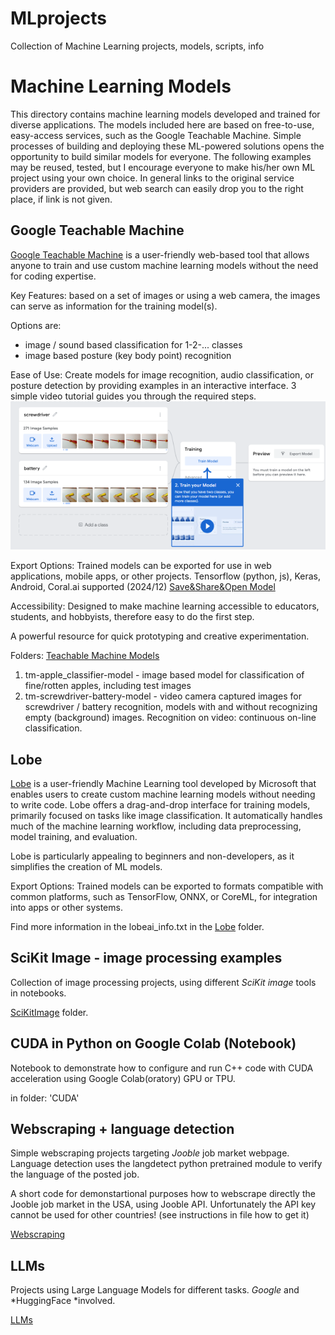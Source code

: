 # MLprojects
Collection of Machine Learning projects, models, scripts, info

# Machine Learning Models

This directory contains machine learning models developed and trained for diverse applications. The models included here are based on free-to-use, easy-access services, such as the Google Teachable Machine. Simple processes of building and deploying these ML-powered solutions opens the opportunity to build similar models for everyone. The following examples may be reused, tested, but I encourage everyone to make his/her own ML project using your own choice.
In general links to the original service providers are provided, but web search can easily drop you to the right place, if link is not given.

## Google Teachable Machine

[Google Teachable Machine](https://teachablemachine.withgoogle.com/) is a user-friendly web-based tool that allows anyone to train and use custom machine learning models without the need for coding expertise.

Key Features: based on a set of images or using a web camera, the images can serve as information for the training model(s).

Options are: 
- image / sound based classification for 1-2-... classes
- image based posture (key body point) recognition

Ease of Use: Create models for image recognition, audio classification, or posture detection by providing examples in an interactive interface. 3 simple video tutorial guides you through the required steps.
![snapshot of Model Training tutorial video](./Google_TeachableMachine/Training_Tutorial_m.png)

Export Options: Trained models can be exported for use in web applications, mobile apps, or other projects. Tensorflow (python, js), Keras, Android, Coral.ai supported (2024/12)
[Save&Share&Open Model](./Google_TeachableMachine/save_open_share_options_m.png)

Accessibility: Designed to make machine learning accessible to educators, students, and hobbyists, therefore easy to do the first step.

A powerful resource for quick prototyping and creative experimentation.

Folders: [Teachable Machine Models](./Google_TeachableMachine/README.md)
1) tm-apple_classifier-model - image based model for classification of fine/rotten apples, including test images
2) tm-screwdriver-battery-model - video camera captured images for screwdriver / battery recognition, models with and without recognizing empty (background) images. Recognition on video: continuous on-line classification.

## Lobe

[Lobe](https://www.lobe.ai/examples) is a user-friendly Machine Learning tool developed by Microsoft that enables users to create custom machine learning models without needing to write code. Lobe offers a drag-and-drop interface for training models, primarily focused on tasks like image classification. It automatically handles much of the machine learning workflow, including data preprocessing, model training, and evaluation.

Lobe is particularly appealing to beginners and non-developers, as it simplifies the creation of ML models.

Export Options: Trained models can be exported to formats compatible with common platforms, such as TensorFlow, ONNX, or CoreML, for integration into apps or other systems.

Find more information in the lobeai_info.txt in the [Lobe](./Lobe/README.md) folder.

## SciKit Image - image processing examples
Collection of image processing projects, using different *SciKit image* tools in notebooks.

[SciKitImage](./SciKitImage/README.md) folder.

## CUDA in Python on Google Colab (Notebook)
Notebook to demonstrate how to configure and run C++ code with CUDA acceleration using Google Colab(oratory) GPU or TPU.

in folder: 'CUDA'

## Webscraping + language detection
Simple webscraping projects targeting _Jooble_ job market webpage. Language detection uses the langdetect python pretrained module to verify the language of the posted job.

A short code for demonstartional purposes how to webscrape directly the Jooble job market in the USA, using Jooble API. Unfortunately the API key cannot be used for other countries! (see instructions in file how to get it)

[Webscraping](webscraping/README.md)

## LLMs
Projects using Large Language Models for different tasks. *Google* and *HuggingFace *involved.

[LLMs](LLMs/README.md)